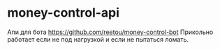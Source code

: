 # money-control-api

Апи для бота https://github.com/reetou/money-control-bot
Прикольно работает если не под нагрузкой и если не пытаться ломать.
